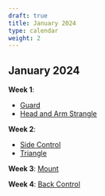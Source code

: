 ```yaml
---
draft: true
title: January 2024
type: calendar
weight: 2
---
```


## January 2024
**Week 1**: 
* [Guard](/games/guard_games)
* [Head and Arm Strangle](/games/submissions/head_and_arm_strangle)

**Week 2**: 
* [Side Control](/games/side_control) 
* [Triangle](/games/submissions/triangle)

**Week 3**: 
[Mount](/games/mount)


**Week 4**: 
[Back Control](/games/back)